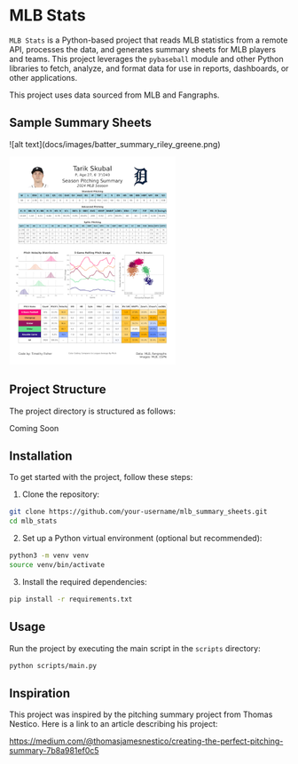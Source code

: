 <style>
    .sheet_images {
        width: 100%;
        display: flex;
    }
    img {
        width: 300px;
    }
</style>

# MLB Stats

`MLB Stats` is a Python-based project that reads MLB statistics from a remote API, processes the data, and generates summary sheets for MLB players and teams. This project leverages the `pybaseball` module and other Python libraries to fetch, analyze, and format data for use in reports, dashboards, or other applications.

This project uses data sourced from MLB and Fangraphs.

## Sample Summary Sheets
<div id="sheet_images">
  ![alt text](docs/images/batter_summary_riley_greene.png)

  ![alt text](docs/images/pitcher_summary_tarik_skubal.png)
</div>

## Project Structure

  

The project directory is structured as follows:

Coming Soon

  
  

## Installation


To get started with the project, follow these steps:

1. Clone the repository:

```bash
git clone https://github.com/your-username/mlb_summary_sheets.git
cd mlb_stats
```

2. Set up a Python virtual environment (optional but recommended):
```bash
python3 -m venv venv
source venv/bin/activate
```

3. Install the required dependencies:

```bash
pip install -r requirements.txt
```

## Usage

Run the project by executing the main script in the `scripts` directory:
```bash
python scripts/main.py
```

## Inspiration

This project was inspired by the pitching summary project from Thomas Nestico. Here is a link to an article describing his project:

https://medium.com/@thomasjamesnestico/creating-the-perfect-pitching-summary-7b8a981ef0c5
